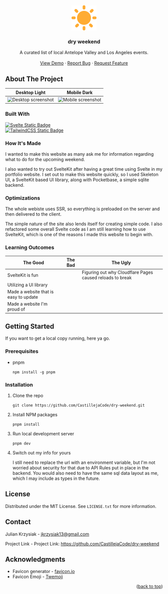 <!-- Improved compatibility of back to top link: See: https://github.com/othneildrew/Best-README-Template/pull/73 -->
<a name="readme-top"></a>
<!--
*** Thanks for checking out the Best-README-Template. If you have a suggestion
*** that would make this better, please fork the repo and create a pull request
*** or simply open an issue with the tag "enhancement".
*** Don't forget to give the project a star!
*** Thanks again! Now go create something AMAZING! :D
-->

<!-- PROJECT LOGO -->
<br />
<div align="center">
  <a href="https://github.com/CastillejaCode/dry-weekend">
    <img src="/static/android-chrome-512x512.png" alt="Logo" width="80" height="80">
  </a>

<h3 align="center">dry weekend</h3>

  <p align="center">
    A curated list of local Antelope Valley and Los Angeles events.
    <br />
    <br />
    <a href="https://github.com/CastillejaCode/dry-weekend">View Demo</a>
    ·
    <a href="https://github.com/CastillejaCode/dry-weekend/issues">Report Bug</a>
    ·
    <a href="https://github.com/CastillejaCode/dry-weekend/issues">Request Feature</a>
  </p>
</div>

<!-- ABOUT THE PROJECT -->
## About The Project
Desktop Light             |  Mobile Dark
-------------------------|-------------------------
<img src="https://i.imgur.com/6ls0TaP.png" alt="Desktop screenshot">  |  <img src="https://i.imgur.com/vJuTnhD.png" alt="Mobile screenshot">

### Built With


<a href="https://kit.svelte.dev/">  
<img alt="Svelte Static Badge" src="https://img.shields.io/badge/SvelteKit-2A233E?style=for-the-badge&logo=svelte&logoColor=ff3e00&color=2e2e2e" height="50">
</a>
<br/>
<a href="https://tailwindcss.com/">  
<img alt="TailwindCSS Static Badge" src="https://img.shields.io/badge/TailwindCSS-0b1120?style=for-the-badge&logo=tailwindcss&logoColor=38bdf8" height="50">
</a> 

### How It's Made

I wanted to make this website as many ask me for information regarding what to do for the upcoming weekend.

I also wanted to try out SvelteKit after having a great time using Svelte in my portfolio website.
I set out to make this website quickly, so I used Skeleton UI, a SvelteKit based UI library, along with Pocketbase, a simple sqlite backend. 

### Optimizations

The whole webiste uses SSR, so everything is preloaded on the server and then delivered to the client. 

The simple nature of the site also lends itself for creating simple code. I also refactored some overall Svelte code as I am still learning how to use SvelteKit, which is one of the reasons I made this website to begin with. 


### Learning Outcomes

| The Good                               | The Bad                                              | The Ugly |
|----------------------------------------|------------------------------------------------------|----------|
| SvelteKit is fun   |   | Figuring out why Cloudflare Pages caused reloads to break           |
| Utilizing a UI library |                          |          |
|             Made a website that is easy to update            |                                                      |          |
|             Made a website I'm proud of           |                                                      |          |



<!-- GETTING STARTED -->
## Getting Started

If you want to get a local copy running, here ya go. 

### Prerequisites

* pnpm
  ```
  npm install -g pnpm
  ```

### Installation

1. Clone the repo
   ```
   git clone https://github.com/CastillejaCode/dry-weekend.git
   ```
2. Install NPM packages
   ```
   pnpm install 
   ```
3. Run local development server
   ```
   pnpm dev
   ```
 4. Switch out my info for yours

    I still need to replace the url with an environment variable, but I'm not worried about security for that due to API Rules put in place in the backend.
    You would also need to have the same sql data layout as me, which I may include as types in the future. 

<!-- LICENSE -->
## License

Distributed under the MIT License. See `LICENSE.txt` for more information.

<!-- CONTACT -->
## Contact

Julian Krzysiak - jkrzysiak13@gmail.com

Project Link - Project Link: https://github.com/CastillejaCode/dry-weekend

<!-- ACKNOWLEDGMENTS -->
## Acknowledgments

* Favicon generator - [favicon.io](https://favicon.io/)
* Favicon Emoji - [Twemoji](https://heroicons.com/](https://github.com/twitter/twemoji))

<p align="right">(<a href="#readme-top">back to top</a>)</p>
